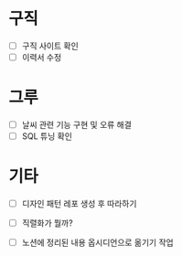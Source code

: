 # 구직
- [ ] 구직 사이트 확인
- [ ] 이력서 수정

# 그루
- [ ] 날씨 관련 기능 구현 및 오류 해결
- [ ] SQL 튜닝 확인

# 기타
- [ ] 디자인 패턴 레포 생성 후 따라하기
- [ ] 직렬화가 뭘까?
- [ ] 노션에 정리된 내용 옵시디언으로 옮기기 작업

